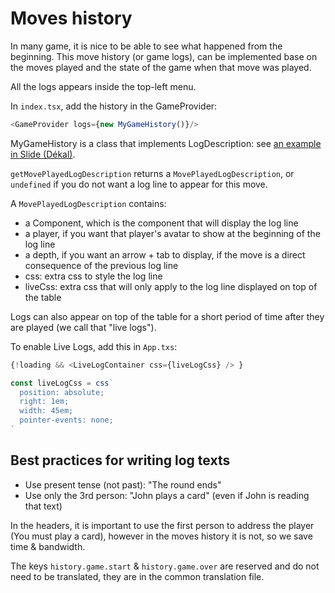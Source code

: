 # Moves history

In many game, it is nice to be able to see what happened from the beginning. This move history (or game logs), can be implemented base on the moves played and the state of the game when that move was played.

All the logs appears inside the top-left menu.

In `index.tsx`, add the history in the GameProvider:

```typescript jsx
<GameProvider logs={new MyGameHistory()}/>
```

MyGameHistory is a class that implements LogDescription: see [an example in Slide (Dékal)](https://github.com/gamepark/dekal/blob/main/app/src/history/DekalHistory.ts).

`getMovePlayedLogDescription` returns a `MovePlayedLogDescription`, or `undefined` if you do not want a log line to appear for this move.

A `MovePlayedLogDescription` contains:
- a Component, which is the component that will display the log line
- a player, if you want that player's avatar to show at the beginning of the log line
- a depth, if you want an arrow + tab to display, if the move is a direct consequence of the previous log line
- css: extra css to style the log line
- liveCss: extra css that will only apply to the log line displayed on top of the table

Logs can also appear on top of the table for a short period of time after they are played (we call that "live logs").

To enable Live Logs, add this in `App.txs`:

```typescript jsx
{!loading && <LiveLogContainer css={liveLogCss} /> }
```
```typescript jsx
const liveLogCss = css`
  position: absolute;
  right: 1em;
  width: 45em;
  pointer-events: none;
`
```

## Best practices for writing log texts

- Use present tense (not past): "The round ends"
- Use only the 3rd person: "John plays a card" (even if John is reading that text)

In the headers, it is important to use the first person to address the player (You must play a card), however in the moves history it is not, so we save time & bandwidth.

The keys `history.game.start` & `history.game.over` are reserved and do not need to be translated, they are in the common translation file.
